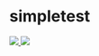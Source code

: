 # simpletest

<a href="https://azuredeploy.net/" target="_blank">
    <img src="https://azuredeploy.net/deploybutton.svg"/>
</a>

<a href="https://github.com/rkniyer999/simpletest/blob/master/azuredeploy.json" target="_blank">
    <img src="https://azuredeploy.net/deploybutton.svg"/>
</a>
